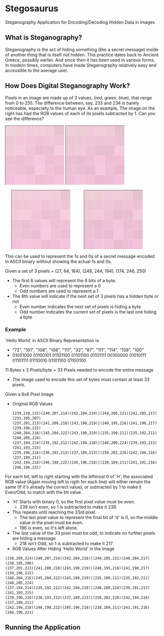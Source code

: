 # Stegosaurus
Steganography Application for Encoding/Decoding Hidden Data in Images

## What is Steganography?
Steganography is the act of hiding something (like a secret message) inside of another thing that is itself not hidden. This practice dates back to Ancient Greece, possibly earlier. And since then it has been used in various forms. In modern times, computers have made Steganography relatively easy and accessible to the average user.

## How Does Digital Steganography Work?

Pixels in an image are made up of 3 values, (red, green, blue), that range from 0 to 255. The difference between, say, 233 and 234 is barely noticeable, especially to the human eye. As an example, The image on the right has had the RGB values of each of its pixels subtracted by 1. Can you see the difference?

![Original6x6PixImage](ExampleRGBOriginal.png) ![Shifted6x6PixImage](ExampleRGBShifted.png)

<img align="center" src="./Images/ExampleRGBOriginal.png" alt="Original 6x6 Pix Image" title="Original" hspace="20"/>
<img align="center" src="./Images/ExampleRGBShifted.png" alt="Shifted 6x6 Pix Image" title="Shifted" hspace="20"/>


This can be used to represent the 1s and 0s of a secret message encoded in ASCII binary without showing the actual 1s and 0s.

Given a set of 3 pixels = (27, 64, 164), (248, 244, 194), (174, 246, 250)
- The first 8 values will represent the 8 bits of a byte.
  - Even numbers are used to represent a 0
  - Odd numbers are used to represent a 1
- The 9th value will indicate if the next set of 3 pixels has a hidden byte or not
  - Even number indicates the next set of pixels is hiding a byte
  - Odd number indicates the current set of pixels is the last one hiding a byte

### Example
'Hello World' in ASCII Binary Representation is:
- "72", "101", "108", "108", "111", "32", "87", "111", "114", "108", "100"
- 01001000 01100101 01101100 01101100 01101111 00100000 01010111 01101111 01110010 01101100 01100100

11 Bytes x 3 Pixels/byte = 33 Pixels needed to encode the entire message
- The image used to encode this set of bytes must contain at least 33 pixels.

Given a 6x6 Pixel Image
- Original RGB Values
  ```
  (239,210,215)(240,207,214)(242,204,219)|(244,206,221)(241,205,217)(231,195,207)
  (237,201,213)(241,200,218)(243,198,219)|(240,195,216)(241,198,217)(239,196,215)
  (240,204,216)(245,204,222)(243,198,219)|(235,190,211)(235,192,211)(248,205,224)
  (237,194,214)(235,192,212)(242,194,218)|(248,200,224)(239,191,213)(241,193,215)
  (239,196,216)(236,193,213)(237,189,213)|(250,202,226)(242,194,216)(237,189,211)
  (242,194,218)(246,198,222)(245,196,218)|(238,189,211)(241,191,216)(246,196,221)
  ```
For each bit, left to right starting with the leftmost 0 of 'H', the associated RGB value (Again moving left to rigth for each line) will either remain the same (If it's already the correct value), or subtracted by 1 to make it Even/Odd, to match with the bit value.
- 'H' Starts with binary 0, so the first pixel value must be even.
  - 239 isn't even, so 1 is subtracted to make it 238.
- This repeats until reaching the 33rd pixel.
  - The last pixel value to represent the final bit of 'd' is 0, so the middle value in the pixel must be even.
  - 196 is even, so it's left alone.
- The last value of the 33 pixel must be odd, to indicate no further pixels are hiding a message
  - 218 isn't Odd, so 1 is subtracted to make it 217
- RGB Values After Hiding 'Hello World' in the Image
```
(238,209,214)(240,207,214)(242,204,218)|(244,205,221)(240,204,217)(230,195,206)
(237,201,213)(241,200,218)(243,198,219)|(240,195,216)(241,198,217)(239,196,215)
(240,204,216)(245,204,222)(243,198,219)|(235,190,211)(235,192,211)(248,205,224)
(237,194,214)(235,192,212)(242,194,218)|(248,200,224)(239,191,213)(241,193,215)
(239,196,216)(236,193,213)(237,189,213)|(250,202,226)(242,194,216)(237,189,211)
(242,194,218)(246,198,222)(245,196,218)|(238,189,211)(241,191,216)(246,196,221)
```

## Running the Application
